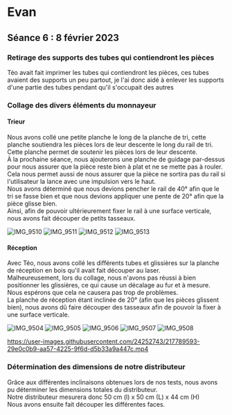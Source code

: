 # Evan

## Séance 6 : 8 février 2023

### Retirage des supports des tubes qui contiendront les pièces

Téo avait fait imprimer les tubes qui contiendront les pièces, ces tubes avaient des supports un peu partout, 
je l'ai donc aidé à enlever les supports d'une partie des tubes pendant qu'il s'occupait des autres

### Collage des divers éléments du monnayeur

#### Trieur

Nous avons collé une petite planche le long de la planche de tri, cette planche soutiendra les pièces lors de leur descente le long du rail de tri.  
Cette planche permet de soutenir les pièces lors de leur descente.  
À la prochaine séance, nous ajouterons une planche de guidage par-dessus pour nous assurer que la pièce reste bien à plat et ne se mette pas à rouler.  
Cela nous permet aussi de nous assurer que la pièce ne sortira pas du rail si l'utilisateur la lance avec une impulsion vers le haut.  
Nous avons déterminé que nous devions pencher le rail de 40° afin que le tri se fasse bien et que nous devions appliquer une pente de 20° afin que la pièce glisse bien.  
Ainsi, afin de pouvoir ultérieurement fixer le rail à une surface verticale, nous avons fait découper de petits tasseaux.

![IMG_9510](https://user-images.githubusercontent.com/24252743/217789572-0e67eb2f-a925-471d-9572-d3a53441a981.jpg)
![IMG_9511](https://user-images.githubusercontent.com/24252743/217789580-4f62185e-221c-41fa-bdab-3f0a15b70423.jpg)
![IMG_9512](https://user-images.githubusercontent.com/24252743/217789613-4b4fc07b-da30-487c-8cb4-18a4561e4e19.jpg)
![IMG_9513](https://user-images.githubusercontent.com/24252743/217789624-9042ade9-b059-40d0-a77f-485ed0d559b7.jpg)

#### Réception

Avec Téo, nous avons collé les différents tubes et glissières sur la planche de réception en bois qu'il avait fait découper au laser.  
Malheureusement, lors du collage, nous n'avons pas réussi à bien positionner les glissières, ce qui cause un décalage au fur et à mesure.  
Nous espérons que cela ne causera pas trop de problèmes.  
La planche de réception étant inclinée de 20° (afin que les pièces glissent bien), nous avons dû faire découper des tasseaux afin de pouvoir la fixer à une surface verticale.

![IMG_9504](https://user-images.githubusercontent.com/24252743/217789505-eff129a3-5ee8-49e7-9312-88b21e1fc477.jpg)
![IMG_9505](https://user-images.githubusercontent.com/24252743/217789536-3ba192aa-b9d0-4934-b172-2b18ffbc2c7a.jpg)
![IMG_9506](https://user-images.githubusercontent.com/24252743/217789541-0bb2c042-4e80-4789-b799-d16f58ceca3c.jpg)
![IMG_9507](https://user-images.githubusercontent.com/24252743/217789550-c2da399a-e54f-40dd-a9bc-0ce2315a3069.jpg)
![IMG_9508](https://user-images.githubusercontent.com/24252743/217789559-28bb19a7-1247-4640-9684-1303d026b36a.jpg)

https://user-images.githubusercontent.com/24252743/217789593-29e0c0b9-aa57-4225-9f6d-d5b33a9a447c.mp4


### Détermination des dimensions de notre distributeur

Grâce aux différentes inclinaisons obtenues lors de nos tests, nous avons pu déterminer les dimensions totales du distributeur.  
Notre distributeur mesurera donc 50 cm (l) x 50 cm (L) x 44 cm (H)  
Nous avons ensuite fait découper les différentes faces.
